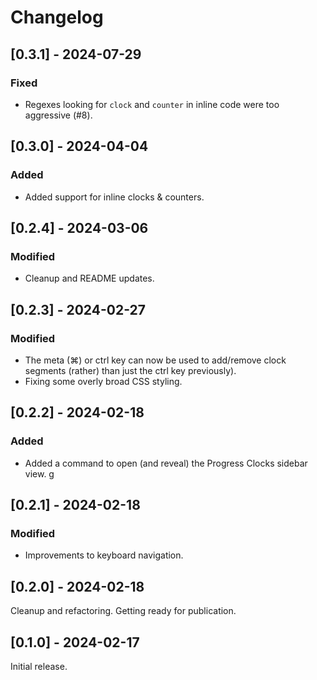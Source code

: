 # Changelog

## [0.3.1] - 2024-07-29

### Fixed

* Regexes looking for `clock` and `counter` in inline code were too aggressive (#8).

## [0.3.0] - 2024-04-04

### Added

* Added support for inline clocks & counters.

## [0.2.4] - 2024-03-06

### Modified

* Cleanup and README updates.

## [0.2.3] - 2024-02-27

### Modified

* The meta (⌘) or ctrl key can now be used to add/remove clock segments (rather)
  than just the ctrl key previously).
* Fixing some overly broad CSS styling.

## [0.2.2] - 2024-02-18

### Added

* Added a command to open (and reveal) the Progress Clocks sidebar view.
g
## [0.2.1] - 2024-02-18

### Modified

* Improvements to keyboard navigation.

## [0.2.0] - 2024-02-18

Cleanup and refactoring. Getting ready for publication.

## [0.1.0] - 2024-02-17

Initial release.
